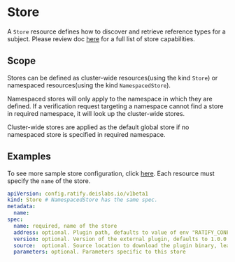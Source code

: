 # Store

A `Store` resource defines how to discover and retrieve reference types for a subject.
Please review doc [here](https://github.com/ratify-project/ratify/blob/main/docs/reference/store.md) for a full list of store capabilities.

## Scope
Stores can be defined as cluster-wide resources(using the kind `Store`) or namespaced resources(using the kind `NamespacedStore`).

Namespaced stores will only apply to the namespace in which they are defined. If a verification request targeting a namespace cannot find a store in required namespace, it will look up the cluster-wide stores.

Cluster-wide stores are applied as the default global store if no namespaced store is specified in required namespace.

## Examples
To see more sample store configuration, click [here](https://github.com/ratify-project/ratify/tree/main/config/samples). Each resource must specify the `name` of the store.

```yml
apiVersion: config.ratify.deislabs.io/v1beta1
kind: Store # NamespacedStore has the same spec.
metadata:
  name: 
spec:
  name: required, name of the store
  address: optional. Plugin path, defaults to value of env "RATIFY_CONFIG" or "~/.ratify/plugins"
  version: optional. Version of the external plugin, defaults to 1.0.0. On ratify initialization, the specified version will be validated against the supported plugin version.
  source:  optional. Source location to download the plugin binary, learn more at docs/reference/dynamic-plugins.md
  parameters: optional. Parameters specific to this store
```
